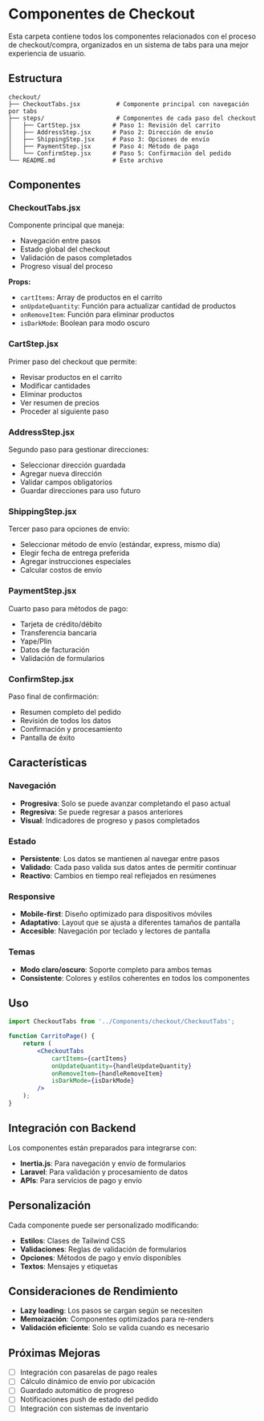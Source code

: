 # Componentes de Checkout

Esta carpeta contiene todos los componentes relacionados con el proceso de checkout/compra, organizados en un sistema de tabs para una mejor experiencia de usuario.

## Estructura

```
checkout/
├── CheckoutTabs.jsx          # Componente principal con navegación por tabs
├── steps/                    # Componentes de cada paso del checkout
│   ├── CartStep.jsx         # Paso 1: Revisión del carrito
│   ├── AddressStep.jsx      # Paso 2: Dirección de envío
│   ├── ShippingStep.jsx     # Paso 3: Opciones de envío
│   ├── PaymentStep.jsx      # Paso 4: Método de pago
│   └── ConfirmStep.jsx      # Paso 5: Confirmación del pedido
└── README.md                # Este archivo
```

## Componentes

### CheckoutTabs.jsx
Componente principal que maneja:
- Navegación entre pasos
- Estado global del checkout
- Validación de pasos completados
- Progreso visual del proceso

**Props:**
- `cartItems`: Array de productos en el carrito
- `onUpdateQuantity`: Función para actualizar cantidad de productos
- `onRemoveItem`: Función para eliminar productos
- `isDarkMode`: Boolean para modo oscuro

### CartStep.jsx
Primer paso del checkout que permite:
- Revisar productos en el carrito
- Modificar cantidades
- Eliminar productos
- Ver resumen de precios
- Proceder al siguiente paso

### AddressStep.jsx
Segundo paso para gestionar direcciones:
- Seleccionar dirección guardada
- Agregar nueva dirección
- Validar campos obligatorios
- Guardar direcciones para uso futuro

### ShippingStep.jsx
Tercer paso para opciones de envío:
- Seleccionar método de envío (estándar, express, mismo día)
- Elegir fecha de entrega preferida
- Agregar instrucciones especiales
- Calcular costos de envío

### PaymentStep.jsx
Cuarto paso para métodos de pago:
- Tarjeta de crédito/débito
- Transferencia bancaria
- Yape/Plin
- Datos de facturación
- Validación de formularios

### ConfirmStep.jsx
Paso final de confirmación:
- Resumen completo del pedido
- Revisión de todos los datos
- Confirmación y procesamiento
- Pantalla de éxito

## Características

### Navegación
- **Progresiva**: Solo se puede avanzar completando el paso actual
- **Regresiva**: Se puede regresar a pasos anteriores
- **Visual**: Indicadores de progreso y pasos completados

### Estado
- **Persistente**: Los datos se mantienen al navegar entre pasos
- **Validado**: Cada paso valida sus datos antes de permitir continuar
- **Reactivo**: Cambios en tiempo real reflejados en resúmenes

### Responsive
- **Mobile-first**: Diseño optimizado para dispositivos móviles
- **Adaptativo**: Layout que se ajusta a diferentes tamaños de pantalla
- **Accesible**: Navegación por teclado y lectores de pantalla

### Temas
- **Modo claro/oscuro**: Soporte completo para ambos temas
- **Consistente**: Colores y estilos coherentes en todos los componentes

## Uso

```jsx
import CheckoutTabs from '../Components/checkout/CheckoutTabs';

function CarritoPage() {
    return (
        <CheckoutTabs 
            cartItems={cartItems}
            onUpdateQuantity={handleUpdateQuantity}
            onRemoveItem={handleRemoveItem}
            isDarkMode={isDarkMode}
        />
    );
}
```

## Integración con Backend

Los componentes están preparados para integrarse con:
- **Inertia.js**: Para navegación y envío de formularios
- **Laravel**: Para validación y procesamiento de datos
- **APIs**: Para servicios de pago y envío

## Personalización

Cada componente puede ser personalizado modificando:
- **Estilos**: Clases de Tailwind CSS
- **Validaciones**: Reglas de validación de formularios
- **Opciones**: Métodos de pago y envío disponibles
- **Textos**: Mensajes y etiquetas

## Consideraciones de Rendimiento

- **Lazy loading**: Los pasos se cargan según se necesiten
- **Memoización**: Componentes optimizados para re-renders
- **Validación eficiente**: Solo se valida cuando es necesario

## Próximas Mejoras

- [ ] Integración con pasarelas de pago reales
- [ ] Cálculo dinámico de envío por ubicación
- [ ] Guardado automático de progreso
- [ ] Notificaciones push de estado del pedido
- [ ] Integración con sistemas de inventario